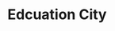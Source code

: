 ---
layout: strategy
title: Edcuation City
team: Tommaso Busana, Alexandra Cambiaso & Francesca Porcelli 
video: https://vimeo.com/210054822
---